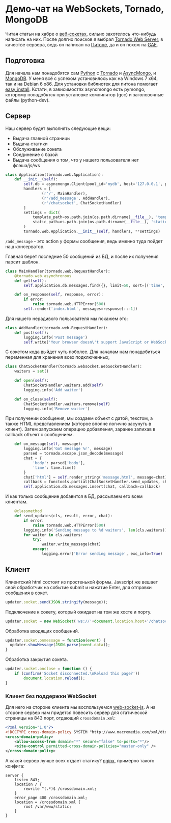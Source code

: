 Демо-чат на WebSockets, Tornado, MongoDB
========================================
Читая статьи на хабре о [веб-сокетах](http://en.wikipedia.org/wiki/WebSockets), сильно захотелось что-нибудь написать на них. После долгих поисков я выбрал [Tornado Web Server](http://www.tornadoweb.org/), в качестве сервера, ведь он написан на [Питоне](http://python.org/), да и он похож на [GAE](http://code.google.com/intl/en/appengine/).

Подготовка
----------
Для начала нам понадобятся сам [Python](http://python.org/download/) c [Tornado](https://github.com/facebook/tornado) и [AsyncMongo](https://github.com/bitly/asyncmongo), и [MongoDB](http://www.mongodb.org/downloads). У меня всё с успехом установилось как на Windows 7 x64, так и на Debian 6 x86. Для установки библиотек для питона помогает [easy_install](http://packages.python.org/distribute/easy_install.html).
Кстати, в зависимостях asyncmongo есть pymongo, которому понадобятся при установке компилятор (gcc) и заголовочные файлы (python-dev).

Сервер
------
Наш сервер будет выполнять следующие вещи:
- Выдача главной страницы
- Выдача статики
- Обслуживание сокета
- Соединение с базой
- Выдача сообщения о том, что у нашего пользователя нет флэша/js/ws

```python
class Application(tornado.web.Application):
    def __init__(self):
        self.db = asyncmongo.Client(pool_id='mydb', host='127.0.0.1', port=27017, dbname='test')
        handlers = [
                (r'/', MainHandler),
                (r'/add_message', AddHandler),
                (r'/chatsocket', ChatSocketHandler)
        ]
        settings = dict(
            template_path=os.path.join(os.path.dirname(__file__), 'templates'),
            static_path=os.path.join(os.path.dirname(__file__), 'static'),
        )
        tornado.web.Application.__init__(self, handlers, **settings)
```
`/add_message` - это action у формы сообщения, ведь именно туда пойдет наш консерватор.

Главная берет последние 50 сообщений из БД, и после их получения парсит шаблон.
```python
class MainHandler(tornado.web.RequestHandler):
    @tornado.web.asynchronous
    def get(self):
        self.application.db.messages.find({}, limit=50, sort=[('time', -1)], callback=self.on_response)

    def on_response(self, response, error):
        if error:
            raise tornado.web.HTTPError(500)
        self.render('index.html', messages=response[::-1])
```
Для нашего нерадивого пользователя мы покажем это:
```python
class AddHandler(tornado.web.RequestHandler):
    def post(self):
        logging.info('Post message')
        self.write('Your browser doesn\'t support JavaScript or WebSockets or Flash.');
```
С сокетом кода выйдет чуть поболее.
Для началам нам понадобиться переменная для хранения всех подключенных, 
```python
class ChatSocketHandler(tornado.websocket.WebSocketHandler):
    waiters = set()

    def open(self):
        ChatSocketHandler.waiters.add(self)
        logging.info('Add waiter')

    def on_close(self):
        ChatSocketHandler.waiters.remove(self)
        logging.info('Remove waiter')
```
При получении сообщения, мы создаем объект с датой, текстом, а также HTML представлением (которое вполне логично засунуть в клиент). Затем запускаем операцию добавления, заранее запихав в callback объект с сообщением.
```python
    def on_message(self, message):
        logging.info('Got message %r', message)
        parsed = tornado.escape.json_decode(message)
        chat = {
            'body': parsed['body'],
            'time': time.time()
        }
        chat['html'] = self.render_string('message.html', message=chat)
        callback = functools.partial(ChatSocketHandler.send_updates, chat=chat)
        self.application.db.messages.insert(chat, callback=callback)
```
И как только сообщение добавится в БД, рассылаем его всем клиентам.
```python
    @classmethod
    def send_updates(cls, result, error, chat):
        if error:
            raise tornado.web.HTTPError(500)
        logging.info('Sending message to %d waiters', len(cls.waiters))
        for waiter in cls.waiters:
            try:
                waiter.write_message(chat)
            except:
                logging.error('Error sending message', exc_info=True)
```

Клиент
------
Клиентский html состоит из простенькой формы.
Javscript же вешает свой обработчик на событие submit и нажатие Enter, для отправки сообщения  в сокет.
```javascript
updater.socket.send(JSON.stringify(message));
```
Подключение к сокету, который ожидает на том же хосте и порту.
```javascript
updater.socket = new WebSocket('ws://'+document.location.host+'/chatsocket');
```
Обработка входящих сообщений.
```javascript
updater.socket.onmessage = function(event) {
  updater.showMessage(JSON.parse(event.data));
}
```
Обработка закрытия сокета.
```javascript
updater.socket.onclose = function () {
	if (confirm('Socket disconnected.\nReload this page?'))
		document.location.reload();
}
```

### Клиент без поддержки WebSocket
Для него на стороне клиента мы воспользуемся [web-socket-js](https://github.com/gimite/web-socket-js).
А на стороне сервер нам придется повесить сервер для статической страницы на 843 порт, отдающий `crossdomain.xml`:
```xml
<?xml version="1.0"?>
<!DOCTYPE cross-domain-policy SYSTEM "http://www.macromedia.com/xml/dtds/cross-domain-policy.dtd">
<cross-domain-policy>
	<allow-access-from domain="*" secure="false" to-ports="*"/>
	<site-control permitted-cross-domain-policies="master-only" />
</cross-domain-policy>
```
А какой сервер лучше всех отдает статику? [nginx](http://www.nginx.ru/), примерно такого конфига:
```nginx
server {
	listen 843;
	location / {
		rewrite ^(.*)$ /crossdomain.xml;
	}
	error_page 400 /crossdomain.xml;
	location = /crossdomain.xml {
		root /var/www/static;
	}
}
```
